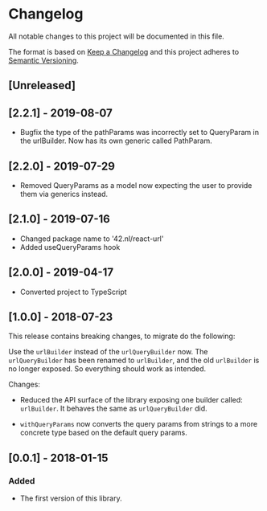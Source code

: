 # Changelog
All notable changes to this project will be documented in this file.

The format is based on [Keep a Changelog](http://keepachangelog.com/en/1.0.0/)
and this project adheres to [Semantic Versioning](http://semver.org/spec/v2.0.0.html).

## [Unreleased]

## [2.2.1] - 2019-08-07
- Bugfix the type of the pathParams was incorrectly set to QueryParam
  in the urlBuilder. Now has its own generic called PathParam.

## [2.2.0] - 2019-07-29
- Removed QueryParams as a model now expecting the user to provide
  them via generics instead.

## [2.1.0] - 2019-07-16
- Changed package name to '42.nl/react-url'
- Added useQueryParams hook

## [2.0.0] - 2019-04-17
- Converted project to TypeScript

## [1.0.0] - 2018-07-23
This release contains breaking changes, to migrate do the following:

Use the `urlBuilder` instead of the `urlQueryBuilder` now. The
`urlQueryBuilder` has been renamed to `urlBuilder`, and the old
`urlBuilder` is no longer exposed. So everything should work
as intended.

Changes:

- Reduced the API surface of the library exposing one builder called:
  `urlBuilder`. It behaves the same as `urlQueryBuilder` did.

- `withQueryParams` now converts the query params from strings to
   a more concrete type based on the default query params.

## [0.0.1] - 2018-01-15

### Added
- The first version of this library.
